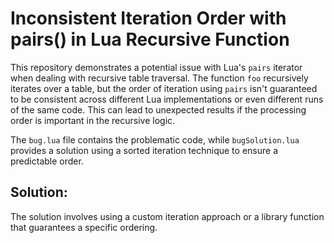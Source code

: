 # Inconsistent Iteration Order with pairs() in Lua Recursive Function

This repository demonstrates a potential issue with Lua's `pairs` iterator when dealing with recursive table traversal.  The function `foo` recursively iterates over a table, but the order of iteration using `pairs` isn't guaranteed to be consistent across different Lua implementations or even different runs of the same code. This can lead to unexpected results if the processing order is important in the recursive logic.

The `bug.lua` file contains the problematic code, while `bugSolution.lua` provides a solution using a sorted iteration technique to ensure a predictable order.

## Solution:
The solution involves using a custom iteration approach or a library function that guarantees a specific ordering.